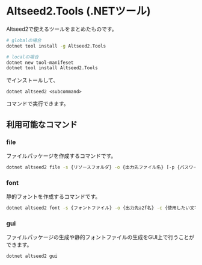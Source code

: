 # Altseed2.Tools (.NETツール)

Altseed2で使えるツールをまとめたものです。

```sh
# globalの場合
dotnet tool install -g Altseed2.Tools

# localの場合
dotnet new tool-manifeset
dotnet tool install Altseed2.Tools
```

でインストールして、

```
dotnet altseed2 <subcommand>
```

コマンドで実行できます。

## 利用可能なコマンド

### file

ファイルパッケージを作成するコマンドです。

```sh
dotnet altseed2 file -s {リソースフォルダ} -o {出力先ファイル名} [-p {パスワード}]
```

### font

静的フォントを作成するコマンドです。

```sh
dotnet altseed2 font -s {フォントファイル} -o {出力先a2f名} -c {使用したい文字列} [--size {サンプリングサイズ}]
```

### gui

ファイルパッケージの生成や静的フォントファイルの生成をGUI上で行うことができます。

```sh
dotnet altseed2 gui
```
